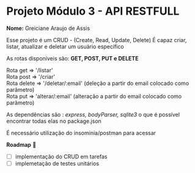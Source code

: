 # Projeto Módulo 3 - API RESTFULL 
__Nome:__ Greiciane Araujo de Assis 


Esse projeto é um CRUD - (Create, Read, Update, Delete) 
É capaz criar, listar, atualizar e deletar um usuário específico

As rotas disponíveis são: __GET, POST, PUT e DELETE__

Rota get => '/listar' <br/> 
Rota post => '/criar' <br/> 
Rota delete => '/deletar/:email' (deleção a partir do email colocado como parâmetro) <br/> 
Rota put => 'alterar/:email' (alteração a partir do email colocado como parâmetro) <br/> 

As dependências são : *express, bodyParser, sqlite3* o que é possível encontrar todas elas no package.json 


É necessário utilização do insominia/postman para acessar

  __Roadmap__ :pushpin:
  - [ ] implementação do CRUD em tarefas 
  - [ ] implemetação de testes unitários

